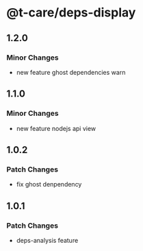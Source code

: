 # @t-care/deps-display

## 1.2.0

### Minor Changes

- new feature ghost dependencies warn

## 1.1.0

### Minor Changes

- new feature nodejs api view

## 1.0.2

### Patch Changes

- fix ghost denpendency

## 1.0.1

### Patch Changes

- deps-analysis feature
